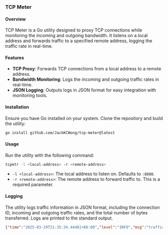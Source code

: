 ### TCP Meter 

#### Overview
TCP Meter is a Go utility designed to proxy TCP connections while monitoring the incoming and outgoing bandwidth. It listens on a local address and forwards traffic to a specified remote address, logging the traffic rate in real-time.

#### Features
- **TCP Proxy**: Forwards TCP connections from a local address to a remote address.
- **Bandwidth Monitoring**: Logs the incoming and outgoing traffic rates in real-time.
- **JSON Logging**: Outputs logs in JSON format for easy integration with monitoring tools.

#### Installation
Ensure you have Go installed on your system. Clone the repository and build the utility:
```bash
go install github.com/JackKCWong/tcp-meter@latest
```

#### Usage
Run the utility with the following command:
```bash
tcpmtr -l <local-address> -r <remote-address>
```
- `-l <local-address>`: The local address to listen on. Defaults to `:8080`.
- `-r <remote-address>`: The remote address to forward traffic to. This is a required parameter.


#### Logging
The utility logs traffic information in JSON format, including the connection ID, incoming and outgoing traffic rates, and the total number of bytes transferred. Logs are printed to the standard output.

```json
{"time":"2025-03-29T21:35:34.44401+08:00","level":"INFO","msg":"traffic","id":1,"in":"0 B/s","out":"0 B/s","bytesIn":5524,"bytesOut":619}
```